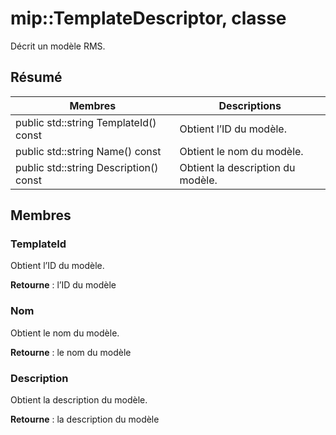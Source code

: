 # <a name="class-miptemplatedescriptor"></a>mip::TemplateDescriptor, classe 
Décrit un modèle RMS.
  
## <a name="summary"></a>Résumé
 Membres                        | Descriptions                                
--------------------------------|---------------------------------------------
 public std::string TemplateId() const  |  Obtient l’ID du modèle.
 public std::string Name() const  |  Obtient le nom du modèle.
 public std::string Description() const  |  Obtient la description du modèle.
  
## <a name="members"></a>Membres
  
### <a name="templateid"></a>TemplateId
Obtient l’ID du modèle.

  
**Retourne** : l’ID du modèle
  
### <a name="name"></a>Nom
Obtient le nom du modèle.

  
**Retourne** : le nom du modèle
  
### <a name="description"></a>Description
Obtient la description du modèle.

  
**Retourne** : la description du modèle